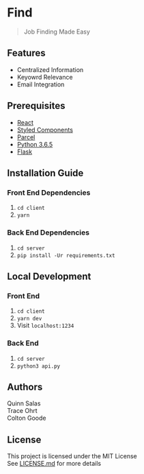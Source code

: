 # Find

> Job Finding Made Easy

## Features

* Centralized Information
* Keyowrd Relevance
* Email Integration

## Prerequisites

* [React](https://reactjs.org/)
* [Styled Components](https://www.styled-components.com/)
* [Parcel](https://parceljs.org/)
* [Python 3.6.5](https://www.python.org/)
* [Flask](http://flask.pocoo.org/)

## Installation Guide

### Front End Dependencies

1. `cd client`
2. `yarn`

### Back End Dependencies

1. `cd server`
2. `pip install -Ur requirements.txt`

## Local Development

### Front End

1. `cd client`
2. `yarn dev`
3. Visit `localhost:1234`

### Back End

1. `cd server`
2. `python3 api.py`

## Authors

Quinn Salas  
Trace Ohrt  
Colton Goode  

## License

This project is licensed under the MIT License  
See [LICENSE.md](LICENSE.md) for more details
